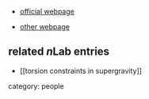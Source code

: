 

* [official webpage](http://sgovindarajan.wikidot.com)

* [other webpage](http://sgovindarajan.wikidot.com)

## related $n$Lab entries

* [[torsion constraints in supergravity]]

category: people
